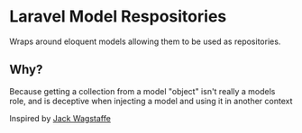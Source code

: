 # Laravel Model Respositories
Wraps around eloquent models allowing them to be used as repositories. 

## Why?
Because getting a collection from a model "object" isn't really a models
role, and is deceptive when injecting a model and using it in another context

Inspired by [Jack Wagstaffe](https://github.com/jackowagstaffe)
